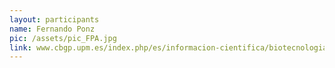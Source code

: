 ```yaml
---
layout: participants
name: Fernando Ponz
pic: /assets/pic_FPA.jpg
link: www.cbgp.upm.es/index.php/es/informacion-cientifica/biotecnologia-y-bioinformatica-bb/plant-virusbio
---
```

